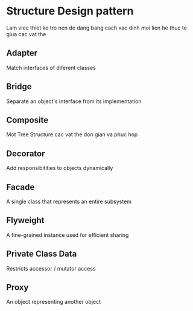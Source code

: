 # Structure Design pattern 

Lam viec thiet ke tro nen de dang bang cach xac dinh moi lien he thuc te giua cac vat the 

## Adapter

Match interfaces of diferent classes

## Bridge

Separate an object's interface from its implementation

## Composite

Mot Tree Structure cac vat the don gian va phuc hop

## Decorator

Add responsibitities to objects dynamically

## Facade

A single class that represents an entire subsystem

## Flyweight

A fine-grained instance used for efficient sharing

## Private Class Data

Restricts accessor / mutator access

## Proxy

An object representing another object

